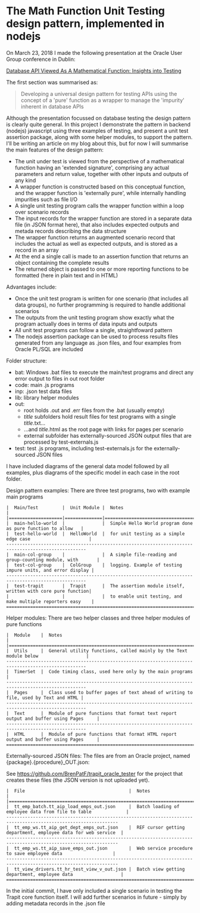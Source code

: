 The Math Function Unit Testing design pattern, implemented in nodejs
====================================================================
On March 23, 2018 I made the following presentation at the Oracle User Group conference in Dublin:

<a href="https://www.slideshare.net/brendanfurey7/database-api-viewed-as-a-mathematical-function-insights-into-testing" target="_blank">Database API Viewed As A Mathematical Function: Insights into Testing</a>

The first section was summarised as:
<blockquote>Developing a universal design pattern for testing APIs using the concept of a 'pure' function as a wrapper to manage the 'impurity' inherent in database APIs</blockquote>

Although the presentation focussed on database testing the design pattern is clearly quite general. In this project I demonstrate the pattern in backend (nodejs) javascript using three examples of testing, and present a unit test assertion package, along with some helper modules, to support the pattern. I'll be writing an article on my blog about this, but for now I will summarise the main features of the design pattern:

- The unit under test is viewed from the perspective of a mathematical function having an 'extended signature', comprising any actual parameters and return value, together with other inputs and outputs of any kind
- A wrapper function is constructed based on this conceptual function, and the wrapper function is 'externally pure', while internally handling impurities such as file I/O
- A single unit testing program calls the wrapper function within a loop over scenario records
- The input records for the wrapper function are stored in a separate data file (in JSON format here), that also includes expected outputs and metada records describing the data structure
- The wrapper function returns an augmented scenario record that includes the actual as well as expected outputs, and is stored as a record in an array
- At the end a single call is made to an assertion function that returns an object containing the complete results
- The returned object is passed to one or more reporting functions to be formatted (here in plain text and in HTML)

Advantages include:

- Once the unit test program is written for one scenario (that includes all data groups), no further programming is required to handle additional scenarios
- The outputs from the unit testing program show exactly what the program actually does in terms of data inputs and outputs
- All unit test programs can follow a single, straightfoward pattern
- The nodejs assertion package can be used to process results files generated from any language as .json files, and four examples from Oracle PL/SQL are included

Folder structure:
- bat: Windows .bat files to execute the main/test programs and direct any error output to files in out root folder
- code: main .js programs
- inp: .json test data files
- lib: library helper modules
- out:
	- root holds .out and .err files from the .bat (usually empty)
	- *title* subfolders hold result files for test programs with a single *title*.txt...
	- ...and *title*.html as the root page with links for pages per scenario
	- external subfolder has externally-sourced JSON output files that are processed by test-externals.js
- test: test .js programs, including test-externals.js for the externally-sourced JSON files

I have included diagrams of the general data model followed by all examples, plus diagrams of the specific model in each case in the root folder.

Design pattern examples: There are three test programs, two with example main programs
```=================================================================================================
|  Main/Test         |  Unit Module |  Notes                                                       |
|====================|==============|===============================================================
|  main-hello-world  |              |  Simple Hello World program done as pure function to allow   |
|  test-hello-world  |  HelloWorld  |  for unit testing as a simple edge case                      |
----------------------------------------------------------------------------------------------------
|  main-col-group    |              |  A simple file-reading and group-counting module, with       |
|  test-col-group    |  ColGroup    |  logging. Example of testing impure units, and error display |
----------------------------------------------------------------------------------------------------
|  test-trapit       |  Trapit      |  The assertion module itself, written with core pure function|
|                    |              |  to enable unit testing, and make multiple reporters easy    |
====================================================================================================
```
Helper modules: There are two helper classes and three helper modules of pure functions
```====================================================================================================
|  Module    |  Notes                                                                              | 
|===================================================================================================
|  Utils     |  General utility functions, called mainly by the Text module below                  |
----------------------------------------------------------------------------------------------------
|  TimerSet  |  Code timing class, used here only by the main programs                             |
----------------------------------------------------------------------------------------------------
|  Pages     |  Class used to buffer pages of text ahead of writing to file, used by Text and HTML |
----------------------------------------------------------------------------------------------------
|  Text      |  Module of pure functions that format text report output and buffer using Pages     |
----------------------------------------------------------------------------------------------------
|  HTML      |  Module of pure functions that format HTML report output and buffer using Pages     |
====================================================================================================
```
Externally-sourced JSON files: The files are from an Oracle project, named {package}.{procedure}_OUT.json:

See https://github.com/BrenPatF/trapit_oracle_tester for the project that creates these files (the 
JSON version is not uploaded yet).

```================================================================================================================
|  File                                       |  Notes                                                         | 
|===============================================================================================================
|  tt_emp_batch.tt_aip_load_emps_out.json     |  Batch loading of employee data from file to table             |
----------------------------------------------------------------------------------------------------------------
|  tt_emp_ws.tt_aip_get_dept_emps_out.json    |  REF cursor getting department, employee data for web service  |
----------------------------------------------------------------------------------------------------------------
|  tt_emp_ws.tt_aip_save_emps_out.json        |  Web service procedure to save employee data                   |
----------------------------------------------------------------------------------------------------------------
|  tt_view_drivers.tt_hr_test_view_v_out.json |  Batch view getting department, employee data                  |
================================================================================================================
```
In the initial commit, I have only included a single scenario in testing the Trapit core function itself. I will add further scenarios in future - simply by adding metadata records in the .json file
